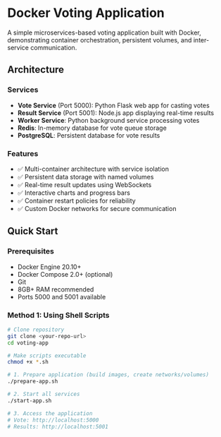 # Docker Voting Application

A simple microservices-based voting application built with Docker, demonstrating container orchestration, persistent volumes, and inter-service communication.

## Architecture

### Services
- **Vote Service** (Port 5000): Python Flask web app for casting votes
- **Result Service** (Port 5001): Node.js app displaying real-time results  
- **Worker Service**: Python background service processing votes
- **Redis**: In-memory database for vote queue storage
- **PostgreSQL**: Persistent database for vote results

### Features
- ✅ Multi-container architecture with service isolation
- ✅ Persistent data storage with named volumes
- ✅ Real-time result updates using WebSockets
- ✅ Interactive charts and progress bars
- ✅ Container restart policies for reliability
- ✅ Custom Docker networks for secure communication

## Quick Start

### Prerequisites
- Docker Engine 20.10+
- Docker Compose 2.0+ (optional)
- Git
- 8GB+ RAM recommended
- Ports 5000 and 5001 available

### Method 1: Using Shell Scripts

```bash
# Clone repository
git clone <your-repo-url>
cd voting-app

# Make scripts executable
chmod +x *.sh

# 1. Prepare application (build images, create networks/volumes)
./prepare-app.sh

# 2. Start all services
./start-app.sh

# 3. Access the application
# Vote: http://localhost:5000
# Results: http://localhost:5001
